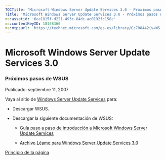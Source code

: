 ```yaml
---
TOCTitle: 'Microsoft Windows Server Update Services 3.0 - Próximos pasos de WSUS'
Title: 'Microsoft Windows Server Update Services 3.0 - Próximos pasos de WSUS'
ms:assetid: '6ee1815f-d221-493c-84dc-ac0192fc158e'
ms:contentKeyID: 18158366
ms:mtpsurl: 'https://technet.microsoft.com/es-es/library/Cc708442(v=WS.10)'
---
```


Microsoft Windows Server Update Services 3.0
============================================

### Próximos pasos de WSUS

Publicado: septiembre 11, 2007

Vaya al sitio de [Windows Server Update Services](http://go.microsoft.com/fwlink/?linkid=71198) para:

-   Descargar WSUS.

-   Descargar la siguiente documentación de WSUS:

    -   [Guía paso a paso de introducción a Microsoft Windows Server Update Services](http://www.microsoft.com/downloads/details.aspx?displaylang=es&familyid=c8fa2fd1-72f6-4f19-a1b0-f689dae14be6)

    -   [Archivo Léame para Windows Server Update Services 3.0](http://go.microsoft.com/fwlink/?linkid=71220)

[](#mainsection)[Principio de la página](#mainsection)
